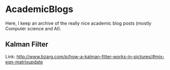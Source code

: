 # AcademicBlogs
Here, I keep an archive of the really nice academic blog posts (mostly Computer science and AI).

## Kalman Filter
Link: http://www.bzarg.com/p/how-a-kalman-filter-works-in-pictures/#mjx-eqn-matrixupdate

